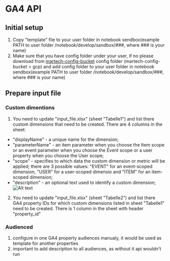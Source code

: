 # GA4 API

## Initial setup

1. Copy "template" file to your user folder in notebook sendbox(example PATH to user folder /notebook/develop/sandbox/###, where ### is your name) 
2. Make sure that you have config folder under your user, if no please download from [martech-config-bucket](https://console.cloud.google.com/storage/browser/martech-config-bucket;tab=objects?forceOnBucketsSortingFiltering=true&project=katia-playground) config folder 
(martech-config-bucket > gcp) and add config folder to your user folder in notebook sendbox(example PATH to user folder /notebook/develop/sandbox/###, where ### is your name) 

## Prepare input file
### Custom dimentions 
1) You need to update "input_file.xlsx" (sheet "Tabelle1") and list there custom dimensions that need to be created. There are 4 columns in the sheet:
- "displayName" - a unique name for the dimension;
- "parameterName" - an item parameter when you choose the Item scope or an event parameter when you choose the Event scope or a user property when you choose the User scope;
- "scope" - specifies to which data the custom dimension or metric will be applied; there are 3 possible values: "EVENT" for an event-scoped dimension, "USER" for a user-scoped dimensio and "ITEM" for an item-scoped dimension;
- "description" - an optional text used to identify a custom dimension;
![Alt text](/pix/cdcreate.png)

2) You need to update "input_file.xlsx" (sheet "Tabelle2") and list there GA4 property IDs for which custom dimensions listed in sheet "Tabelle1" need to be created. There is 1 column in the sheet with header "property_id"

### Audienced
1) configure in one GA4 property audiences manualy, it would be used as template for another properties
2) important to add description to all audiences, as without it api wouldn't run



